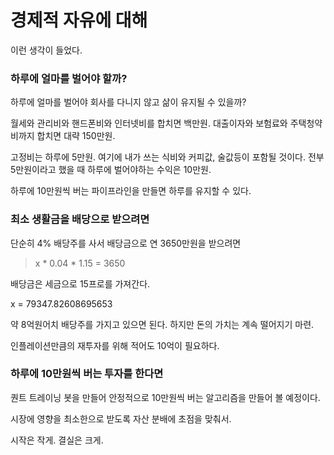 # 경제적 자유에 대해

이런 생각이 들었다.

### 하루에 얼마를 벌어야 할까?

하루에 얼마를 벌어야 회사를 다니지 않고 삶이 유지될 수 있을까?

월세와 관리비와 핸드폰비와 인터넷비를 합치면 백만원. 대출이자와 보험료와 주택청약비까지 합치면 대략 150만원.

고정비는 하루에 5만원. 여기에 내가 쓰는 식비와 커피값, 술값등이 포함될 것이다. 전부 5만원이라고 했을 때 하루에 벌어야하는 수익은 10만원.

하루에 10만원씩 버는 파이프라인을 만들면 하루를 유지할 수 있다.

### 최소 생활금을 배당으로 받으려면

단순히 4% 배당주를 사서 배당금으로 연 3650만원을 받으려면

> x \* 0.04 \* 1.15 = 3650

배당금은 세금으로 15프로를 가져간다.

x = 79347.82608695653

약 8억원어치 배당주를 가지고 있으면 된다. 하지만 돈의 가치는 계속 떨어지기 마련.

인플레이션만큼의 재투자를 위해 적어도 10억이 필요하다.

### 하루에 10만원씩 버는 투자를 한다면

퀀트 트레이닝 봇을 만들어 안정적으로 10만원씩 버는 알고리즘을 만들어 볼 예정이다.

시장에 영향을 최소한으로 받도록 자산 분배에 초점을 맞춰서.

시작은 작게. 결실은 크게.
